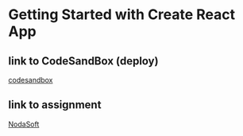 # Getting Started with Create React App

## link to CodeSandBox (deploy)

[codesandbox](https://codesandbox.io/p/github/sk8-pl/abcp-component/dev?checkout=true)

## link to assignment

[NodaSoft](https://github.com/NodaSoft/hr/blob/main/frondend-react/test-code)
